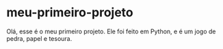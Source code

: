# meu-primeiro-projeto
Olá, esse é o meu primeiro projeto. Ele foi feito em Python, e é um jogo de pedra, papel e tesoura. 

